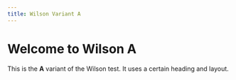 ```yaml
---
title: Wilson Variant A
---
```


# Welcome to Wilson A

This is the **A** variant of the Wilson test. It uses a certain heading and layout.
